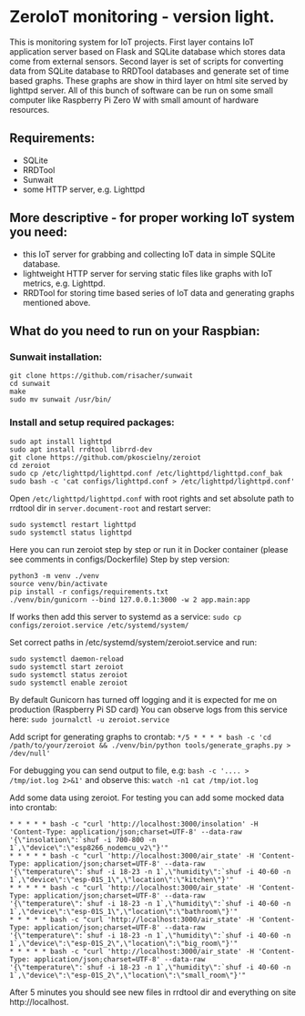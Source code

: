 # ZeroIoT monitoring - version light.

This is monitoring system for IoT projects.
First layer contains IoT application server based on Flask and SQLite database which stores data come from external sensors.
Second layer is set of scripts for converting data from SQLite database to RRDTool databases and generate set of time based graphs.
These graphs are show in third layer on html site served by lighttpd server.
All of this bunch of software can be run on some small computer like Raspberry Pi Zero W with small amount of hardware resources.

## Requirements:
- SQLite
- RRDTool
- Sunwait
- some HTTP server, e.g. Lighttpd

## More descriptive - for proper working IoT system you need:
- this IoT server for grabbing and collecting IoT data in simple SQLite database.
- lightweight HTTP server for serving static files like graphs with IoT metrics, e.g. Lighttpd.
- RRDTool for storing time based series of IoT data and generating graphs mentioned above.

## What do you need to run on your Raspbian:

### Sunwait installation:
```
git clone https://github.com/risacher/sunwait
cd sunwait
make
sudo mv sunwait /usr/bin/
```

### Install and setup required packages:
```
sudo apt install lighttpd
sudo apt install rrdtool librrd-dev
git clone https://github.com/pkoscielny/zeroiot
cd zeroiot
sudo cp /etc/lighttpd/lighttpd.conf /etc/lighttpd/lighttpd.conf_bak
sudo bash -c 'cat configs/lighttpd.conf > /etc/lighttpd/lighttpd.conf'
```

Open `/etc/lighttpd/lighttpd.conf` with root rights and set absolute path to rrdtool dir in `server.document-root` and restart server:
```
sudo systemctl restart lighttpd
sudo systemctl status lighttpd
```
  
Here you can run zeroiot step by step or run it in Docker container (please see comments in configs/Dockerfile)
Step by step version:
```
python3 -m venv ./venv
source venv/bin/activate
pip install -r configs/requirements.txt
./venv/bin/gunicorn --bind 127.0.0.1:3000 -w 2 app.main:app
```

If works then add this server to systemd as a service:
`sudo cp configs/zeroiot.service /etc/systemd/system/`

Set correct paths in /etc/systemd/system/zeroiot.service and run:
```
sudo systemctl daemon-reload
sudo systemctl start zeroiot
sudo systemctl status zeroiot
sudo systemctl enable zeroiot
```

By default Gunicorn has turned off logging and it is expected for me on production (Raspberry Pi SD card)
You can observe logs from this service here:
`sudo journalctl -u zeroiot.service`

Add script for generating graphs to crontab:
`*/5 * * * * bash -c 'cd /path/to/your/zeroiot && ./venv/bin/python tools/generate_graphs.py > /dev/null'`

For debugging you can send output to file, e.g: `bash -c '.... > /tmp/iot.log 2>&1'` and observe this:
`watch -n1 cat /tmp/iot.log`

Add some data using zeroiot. For testing you can add some mocked data into crontab:
```
* * * * * bash -c "curl 'http://localhost:3000/insolation' -H 'Content-Type: application/json;charset=UTF-8' --data-raw '{\"insolation\":`shuf -i 700-800 -n 1`,\"device\":\"esp8266_nodemcu_v2\"}'"
* * * * * bash -c "curl 'http://localhost:3000/air_state' -H 'Content-Type: application/json;charset=UTF-8' --data-raw '{\"temperature\":`shuf -i 18-23 -n 1`,\"humidity\":`shuf -i 40-60 -n 1`,\"device\":\"esp-01S_1\",\"location\":\"kitchen\"}'"
* * * * * bash -c "curl 'http://localhost:3000/air_state' -H 'Content-Type: application/json;charset=UTF-8' --data-raw '{\"temperature\":`shuf -i 18-23 -n 1`,\"humidity\":`shuf -i 40-60 -n 1`,\"device\":\"esp-01S_1\",\"location\":\"bathroom\"}'"
* * * * * bash -c "curl 'http://localhost:3000/air_state' -H 'Content-Type: application/json;charset=UTF-8' --data-raw '{\"temperature\":`shuf -i 18-23 -n 1`,\"humidity\":`shuf -i 40-60 -n 1`,\"device\":\"esp-01S_2\",\"location\":\"big_room\"}'"
* * * * * bash -c "curl 'http://localhost:3000/air_state' -H 'Content-Type: application/json;charset=UTF-8' --data-raw '{\"temperature\":`shuf -i 18-23 -n 1`,\"humidity\":`shuf -i 40-60 -n 1`,\"device\":\"esp-01S_2\",\"location\":\"small_room\"}'"
```

After 5 minutes you should see new files in rrdtool dir and everything on site http://localhost.


